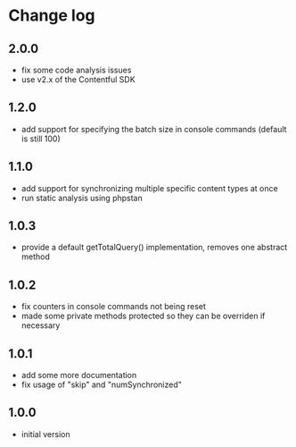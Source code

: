 # Change log

## 2.0.0

* fix some code analysis issues
* use v2.x of the Contentful SDK

## 1.2.0

* add support for specifying the batch size in console commands (default is still 100)

## 1.1.0

* add support for synchronizing multiple specific content types at once
* run static analysis using phpstan

## 1.0.3

* provide a default getTotalQuery() implementation, removes one abstract method

## 1.0.2

* fix counters in console commands not being reset
* made some private methods protected so they can be overriden if necessary

## 1.0.1

* add some more documentation
* fix usage of "skip" and "numSynchronized"

## 1.0.0

* initial version
